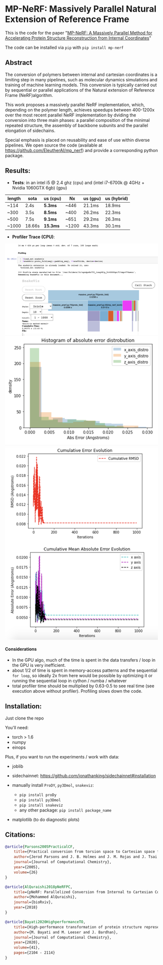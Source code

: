 # MP-NeRF: Massively Parallel Natural Extension of Reference Frame

This is the code for the paper "[MP-NeRF: A Massively Parallel Method for Accelerating Protein Structure Reconstruction from Internal Coordinates](https://www.biorxiv.org/content/10.1101/2021.06.08.446214v1)"

The code can be installed via `pip` with `pip install mp-nerf` 

## Abstract

The conversion of polymers between internal and cartesian coordinates is a limiting step in many pipelines, such as molecular dynamics simulations and training of machine learning models. This conversion is typically carried out by sequential or parallel applications of the Natural extension of Reference Frame (NeRF)algorithm. 

This work proposes a massively parallel NeRF implementation, which, depending on the polymer length, achieves speedups between 400-1200x over the most recent parallel NeRF implementation by dviding the conversion into three main phases: a parallel composition of the minimal repeated structure, the assembly of backbone subunits and the parallel elongation of sidechains. 

Special emphasis is placed on reusability and ease of use within diverse pipelines. We open source the code (available at https://github.com/EleutherAI/mp_nerf) and provide a corresponding python package.


## Results: 

* **Tests**: in an intel i5 @ 2.4 ghz (cpu) and (intel i7-6700k @ 4GHz + Nvidia 1060GTX 6gb) (gpu)

length   |  sota  | **us (cpu)** |  Nx   | us (gpu) | us (hybrid) |
---------|--------|--------------|-------|----------|-------------|
~114     | 2.4s   | **5.3ms**    | ~446  | 21.1ms   | 18.9ms      |
~300     | 3.5s   | **8.5ms**    | ~400  | 26.2ms   | 22.3ms      |
~500     | 7.5s   | **9.1ms**    | ~651  | 29.2ms   | 26.3ms      |
~1000    | 18.66s | **15.3ms**   | ~1200 | 43.3ms   | 30.1ms      |

* **Profiler Trace (CPU)**:
<center><img src="notebooks/experiments_manual/profiler_capture.png"></center>
<center><img src="notebooks/experiments_manual/histogram_errors.png"></center>
<center><img src="notebooks/experiments_manual/error_evolution.png"></center>

#### Considerations

* In the GPU algo, much of the time is spent in the data transfers / loop in the GPU is very inefficient. 
* about 1/2 of time is spent in memory-access patterns and the sequential `for loop`, so ideally 2x from here would be possible by optimizing it or running the sequential loop in cython / numba / whatever
* total profiler time should be multiplied by 0.63-0.5 to see real time (see execution above without profiler). Profiling slows down the code.


## Installation:

Just clone the repo

You'll need:
* torch > 1.6
* numpy
* einops

Plus, if you want to run the experiments / work with data: 
* joblib
* sidechainnet: https://github.com/jonathanking/sidechainnet#installation
* manually install `ProDY`, `py3Dmol`, `snakeviz`:
	* `pip install proDy`
	* `pip install py3Dmol`
	* `pip install snakeviz`
	* any other package: `pip install package_name`


* matplotlib (to do diagnostic plots)

## Citations:

```bibtex
@article{Parsons2005PracticalCF,
    title={Practical conversion from torsion space to Cartesian space for in silico protein synthesis},
    author={Jerod Parsons and J. B. Holmes and J. M. Rojas and J. Tsai and C. Strauss},
    journal={Journal of Computational Chemistry},
    year={2005},
    volume={26}
}
```

```bibtex
@article{AlQuraishi2018pNeRFPC,
    title={pNeRF: Parallelized Conversion from Internal to Cartesian Coordinates},
    author={Mohammed AlQuraishi},
    journal={bioRxiv},
    year={2018}
}
```

```bibtex
@article{Bayati2020HighperformanceTO,
    title={High‐performance transformation of protein structure representation from internal to Cartesian coordinates},
    author={M. Bayati and M. Leeser and J. Bardhan},
    journal={Journal of Computational Chemistry},
    year={2020},
    volume={41},
    pages={2104 - 2114}
}
```

